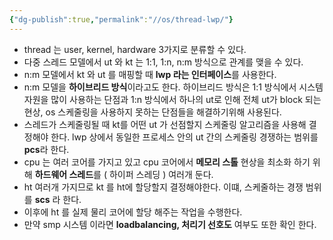 ```yaml
---
{"dg-publish":true,"permalink":"//os/thread-lwp/"}
---
```


- thread 는 user, kernel, hardware 3가지로 분류할 수 있다.
- 다중 스레드 모델에서 ut 와 kt 는 1:1, 1:n, n:m 방식으로 관계를 맺을 수 있다.
- n:m 모델에서 kt 와 ut 를 매핑할 때 **lwp 라는 인터페이스**를 사용한다. 
- n:m 모델을 **하이브리드 방식**이라고도 한다. 하이브리드 방식은 1:1 방식에서 시스템 자원을 많이 사용하는 단점과 1:n 방식에서 하나의 ut로 인해 전체 ut가 block 되는 현상, os 스케줄링을 사용하지 못하는 단점들을 해결하기위해 사용된다.
- 스레드가 스케줄링될 때 kt를 어떤 ut 가 선점할지 스케줄링 알고리즘을 사용해 결정해야 한다. lwp 상에서 동일한 프로세스 안의 ut 간의  스케줄링 경쟁하는 범위를 **pcs**라 한다.
- cpu 는 여러 코어를 가지고 있고 cpu 코어에서 **메모리 스톨** 현상을 최소화 하기 위해 **하드웨어 스레드**를 ( 하이퍼 스레딩 ) 여러개 둔다.
- ht 여러개 가지므로 kt 를 ht에 할당할지 결정해야한다. 이떄, 스케줄하는 경쟁 범위를 **scs** 라 한다.
- 이후에 ht 를 실제 물리 코어에 할당 해주는 작업을 수행한다.
- 만약 smp 시스템 이라면 **loadbalancing, 처리기 선호도** 여부도 또한 확인 한다.

